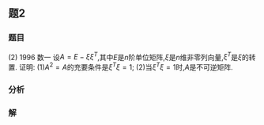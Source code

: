 ## 题2
### 题目
(2) 1996 数一 
设$A = E - \xi {\xi }^{T}$,其中$E$是$n$阶单位矩阵,$\xi$是$n$维非零列向量,${\xi }^{T}$是$\xi$的转置. 证明:
(1)${A}^{2} = A$的充要条件是${\xi }^{T}\xi  = 1$;
(2)当${\xi }^{T}\xi  = 1$时,$A$是不可逆矩阵.
### 分析

### 解